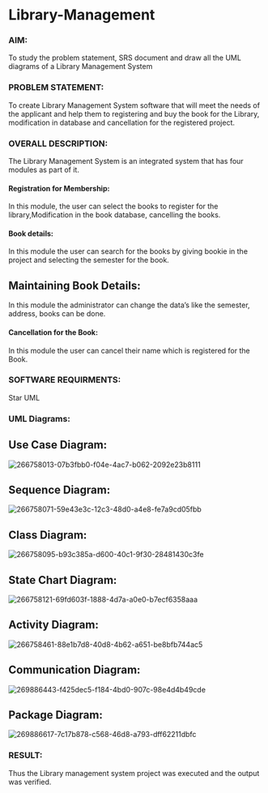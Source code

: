 # Library-Management

### AIM:

To study the problem statement, SRS document and draw all the UML diagrams of a Library Management System

### PROBLEM STATEMENT:

To create Library Management System software that will meet the needs of the applicant
and help them to registering and buy the book for the Library, modification in database and
cancellation for the registered project.

### OVERALL DESCRIPTION:

The Library Management System is an integrated system that has four modules as part of
it. 

#### Registration for Membership:

In this module, the user can select the books to register for the library,Modification in the book
database, cancelling the books.

#### Book details:

In this module the user can search for the books by giving bookie in the project and selecting
the semester for the book.

## Maintaining Book Details:

In this module the administrator can change the data’s like the semester, address, books can be
done.

#### Cancellation for the Book:

In this module the user can cancel their name which is registered for the Book.

### SOFTWARE REQUIRMENTS:

Star UML

### UML Diagrams:

## Use Case Diagram:
![266758013-07b3fbb0-f04e-4ac7-b062-2092e23b8111](https://github.com/NaveenSivamalai/LAB-1-ATM/assets/123792574/f1e6b6c6-c572-4a5a-a2fb-271b8bdd824c)
## Sequence Diagram:
![266758071-59e43e3c-12c3-48d0-a4e8-fe7a9cd05fbb](https://github.com/NaveenSivamalai/LAB-1-ATM/assets/123792574/003295fc-2384-4661-bdb5-f43b74d48c00)
## Class Diagram:
![266758095-b93c385a-d600-40c1-9f30-28481430c3fe](https://github.com/NaveenSivamalai/LAB-1-ATM/assets/123792574/749fd63c-bef9-4e8b-bbf5-308877b25eaa)
## State Chart Diagram:
![266758121-69fd603f-1888-4d7a-a0e0-b7ecf6358aaa](https://github.com/NaveenSivamalai/LAB-1-ATM/assets/123792574/d623a72f-7dec-45d8-b403-5ac9792033f9)
## Activity Diagram:
![266758461-88e1b7d8-40d8-4b62-a651-be8bfb744ac5](https://github.com/NaveenSivamalai/LAB-1-ATM/assets/123792574/53ac021b-5f27-4053-b463-f903022c3786)
## Communication Diagram:
![269886443-f425dec5-f184-4bd0-907c-98e4d4b49cde](https://github.com/NaveenSivamalai/LAB-1-ATM/assets/123792574/79366e95-1050-46d0-a27f-9af373948c7b)
## Package Diagram:
![269886617-7c17b878-c568-46d8-a793-dff62211dbfc](https://github.com/NaveenSivamalai/LAB-1-ATM/assets/123792574/97989284-a0b1-48c5-992a-3478dbeb8722)


### RESULT:

Thus the Library management system project was executed and the output was verified.
